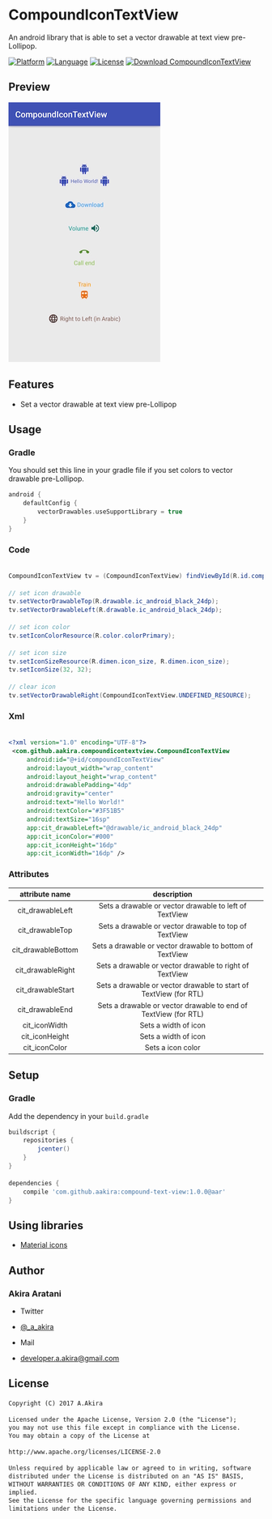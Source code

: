 # CompoundIconTextView

An android library that is able to set a vector drawable at text view pre-Lollipop.

[![Platform](http://img.shields.io/badge/platform-android-brightgreen.svg?style=flat)](http://developer.android.com/index.html)
[![Language](http://img.shields.io/badge/language-java-orange.svg?style=flat)](http://www.oracle.com/technetwork/java/javase/downloads/index.html)
[![License](http://img.shields.io/badge/license-apache2.0-lightgrey.svg?style=flat)](http://www.apache.org/licenses/LICENSE-2.0)
[![Download CompoundIconTextView](https://api.bintray.com/packages/aakira/maven/compound-icon-textview/images/download.svg)](https://bintray.com/aakira/maven/compound-icon-textview/_latestVersion)

## Preview

![PREVIEW][preview]

## Features

* Set a vector drawable at text view pre-Lollipop

## Usage

### Gradle

You should set this line in your gradle file if you set colors to vector drawable pre-Lollipop.

```gradle
android {
    defaultConfig {
        vectorDrawables.useSupportLibrary = true
    }
}
```

### Code

```Java

CompoundIconTextView tv = (CompoundIconTextView) findViewById(R.id.compoundIconTextView);

// set icon drawable
tv.setVectorDrawableTop(R.drawable.ic_android_black_24dp);
tv.setVectorDrawableLeft(R.drawable.ic_android_black_24dp);

// set icon color
tv.setIconColorResource(R.color.colorPrimary);

// set icon size
tv.setIconSizeResource(R.dimen.icon_size, R.dimen.icon_size);
tv.setIconSize(32, 32);

// clear icon
tv.setVectorDrawableRight(CompoundIconTextView.UNDEFINED_RESOURCE);

```

### Xml

```xml

<?xml version="1.0" encoding="UTF-8"?>
 <com.github.aakira.compoundicontextview.CompoundIconTextView
     android:id="@+id/compoundIconTextView"
     android:layout_width="wrap_content"
     android:layout_height="wrap_content"
     android:drawablePadding="4dp"
     android:gravity="center"
     android:text="Hello World!"
     android:textColor="#3F51B5"
     android:textSize="16sp"
     app:cit_drawableLeft="@drawable/ic_android_black_24dp"
     app:cit_iconColor="#000"
     app:cit_iconHeight="16dp"
     app:cit_iconWidth="16dp" />
```

### Attributes

|attribute name|description|
|:-:|:-:|
|cit_drawableLeft|Sets a drawable or vector drawable to left of TextView|
|cit_drawableTop|Sets a drawable or vector drawable to top of TextView|
|cit_drawableBottom|Sets a drawable or vector drawable to bottom of TextView|
|cit_drawableRight|Sets a drawable or vector drawable to right of TextView|
|cit_drawableStart|Sets a drawable or vector drawable to start of TextView (for RTL)|
|cit_drawableEnd|Sets a drawable or vector drawable to end of TextView (for RTL)|
|cit_iconWidth|Sets a width of icon|
|cit_iconHeight|Sets a width of icon|
|cit_iconColor|Sets a icon color|

## Setup

### Gradle

Add the dependency in your `build.gradle`

```groovy
buildscript {
	repositories {
		jcenter()
	}
}

dependencies {
	compile 'com.github.aakira:compound-text-view:1.0.0@aar'
}
```
## Using libraries

* [Material icons](https://material.io/icons/#ic_cloud_download)

## Author

### Akira Aratani

* Twitter
 - [@_a_akira](https://twitter.com/_a_akira)
* Mail
 - developer.a.akira@gmail.com

## License

```
Copyright (C) 2017 A.Akira

Licensed under the Apache License, Version 2.0 (the "License");
you may not use this file except in compliance with the License.
You may obtain a copy of the License at

http://www.apache.org/licenses/LICENSE-2.0

Unless required by applicable law or agreed to in writing, software
distributed under the License is distributed on an "AS IS" BASIS,
WITHOUT WARRANTIES OR CONDITIONS OF ANY KIND, either express or implied.
See the License for the specific language governing permissions and
limitations under the License.
```

[preview]: /arts/preview.jpg
